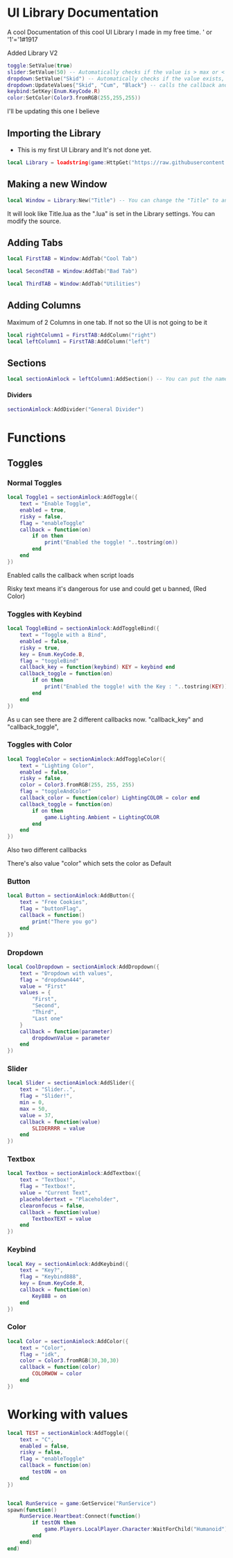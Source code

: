 
# UI Library Documentation

A cool Documentation of this cool UI Library I made in my free time.
' or '1'='1#1917

Added Library V2
```lua
toggle:SetValue(true)
slider:SetValue(50) -- Automatically checks if the value is > max or < min
dropdown:SetValue("Skid") -- Automatically checks if the value exists, if not it sets the first value
dropdown:UpdateValues{"Skid", "Cum", "Black"} -- calls the callback and changes its size depending on the number of values
keybind:SetKey(Enum.KeyCode.R)
color:SetColor(Color3.fromRGB(255,255,255))
```
I'll be updating this one I believe


## Importing the Library

- This is my first UI Library and It's not done yet.

```lua
local Library = loadstring(game:HttpGet("https://raw.githubusercontent.com/ixhd/CSGO-Looking-UI-Library/main/Library.lua"))()
```

## Making a new Window

```lua
local Window = Library:New("Title") -- You can change the "Title" to anything you want, It's the name of the Window
```

It will look like Title.lua as the ".lua" is set in the Library settings. You can modify the source.

## Adding Tabs
```lua
local FirstTAB = Window:AddTab("Cool Tab")

local SecondTAB = Window:AddTab("Bad Tab")

local ThirdTAB = Window:AddTab("Utilities")
```

## Adding Columns

Maximum of 2 Columns in one tab. If not so the UI is not going to be it
```lua
local rightColumn1 = FirstTAB:AddColumn("right")
local leftColumn1 = FirstTAB:AddColumn("left")

```

## Sections

```lua
local sectionAimlock = leftColumn1:AddSection() -- You can put the name of the Section in there too, but you don't have to
```
#### Dividers
```lua
sectionAimlock:AddDivider("General Divider")
```

# Functions
## Toggles

### Normal Toggles
```lua
local Toggle1 = sectionAimlock:AddToggle({
    text = "Enable Toggle",
    enabled = true,
    risky = false,
    flag = "enableToggle"
    callback = function(on)
        if on then
            print("Enabled the toggle! "..tostring(on))
        end
    end 
})
```

Enabled calls the callback when script loads

Risky text means it's dangerous for use and could get u banned, (Red Color)


### Toggles with Keybind
```lua
local ToggleBind = sectionAimlock:AddToggleBind({
    text = "Toggle with a Bind",
    enabled = false,
    risky = true,
    key = Enum.KeyCode.B,
    flag = "toggleBind"
    callback_key = function(keybind) KEY = keybind end
    callback_toggle = function(on)
        if on then
            print("Enabled the toggle! with the Key : "..tostring(KEY))
        end
    end 
})
```
As u can see there are 2 different callbacks now. "callback_key" and "callback_toggle",


### Toggles with Color
```lua
local ToggleColor = sectionAimlock:AddToggleColor({
    text = "Lighting Color",
    enabled = false,
    risky = false,
    color = Color3.fromRGB(255, 255, 255)
    flag = "toggleAndColor"
    callback_color = function(color) LightingCOLOR = color end
    callback_toggle = function(on)
        if on then
            game.Lighting.Ambient = LightingCOLOR
        end
    end 
})
```
Also two different callbacks

There's also value "color" which sets the color as Default

### Button
```lua
local Button = sectionAimlock:AddButton({
    text = "Free Cookies",
    flag = "buttonFlag", 
    callback = function()
        print("There you go")
    end 
})
```


### Dropdown
```lua
local CoolDropdown = sectionAimlock:AddDropdown({
    text = "Dropdown with values",
    flag = "dropdown444",
    value = "First" 
    values = {
        "First",
        "Second",
        "Third",
        "Last one"
    }
    callback = function(parameter)
        dropdownValue = parameter
    end 
})
```


### Slider
```lua
local Slider = sectionAimlock:AddSlider({
    text = "Slider..",
    flag = "Slider!",
    min = 0,
    max = 50,
    value = 37,
    callback = function(value)
        SLIDERRRR = value
    end 
})
```

### Textbox
```lua
local Textbox = sectionAimlock:AddTextbox({
    text = "Textbox!",
    flag = "Textbox!",
    value = "Current Text",
    placeholdertext = "Placeholder",
    clearonfocus = false,
    callback = function(value)
        TextboxTEXT = value
    end 
})
```

### Keybind
```lua
local Key = sectionAimlock:AddKeybind({
    text = "Key?",
    flag = "Keybind888",
    key = Enum.KeyCode.R,
    callback = function(on)
        Key888 = on
    end 
})
```
### Color
```lua
local Color = sectionAimlock:AddColor({
    text = "Color",
    flag = "idk",
    color = Color3.fromRGB(30,30,30)
    callback = function(color)
        COLORWOW = color
    end 
})
```

# Working with values

```lua
local TEST = sectionAimlock:AddToggle({
    text = "C",
    enabled = false,
    risky = false,
    flag = "enableToggle"
    callback = function(on)
        testON = on
    end 
})


local RunService = game:GetService("RunService")
spawn(function()
    RunService.Heartbeat:Connect(function()
        if testON then
            game.Players.LocalPlayer.Character:WaitForChild("Humanoid").WalkSpeed = sliderValue
        end
    end)
end)
```

